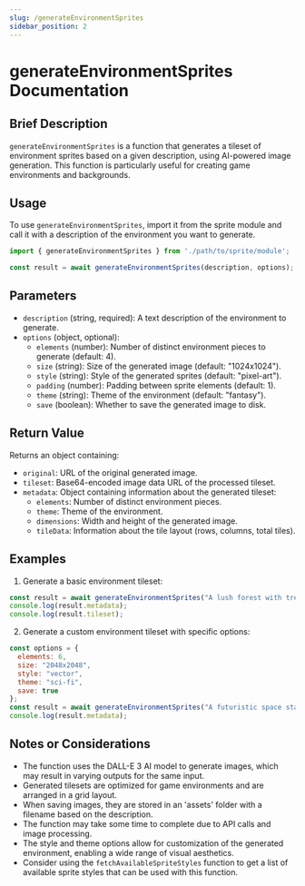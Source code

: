 ```yaml
---
slug: /generateEnvironmentSprites
sidebar_position: 2
---
```


# generateEnvironmentSprites Documentation

## Brief Description

`generateEnvironmentSprites` is a function that generates a tileset of environment sprites based on a given description, using AI-powered image generation. This function is particularly useful for creating game environments and backgrounds.

## Usage

To use `generateEnvironmentSprites`, import it from the sprite module and call it with a description of the environment you want to generate.

```javascript
import { generateEnvironmentSprites } from './path/to/sprite/module';

const result = await generateEnvironmentSprites(description, options);
```

## Parameters

- `description` (string, required): A text description of the environment to generate.
- `options` (object, optional):
  - `elements` (number): Number of distinct environment pieces to generate (default: 4).
  - `size` (string): Size of the generated image (default: "1024x1024").
  - `style` (string): Style of the generated sprites (default: "pixel-art").
  - `padding` (number): Padding between sprite elements (default: 1).
  - `theme` (string): Theme of the environment (default: "fantasy").
  - `save` (boolean): Whether to save the generated image to disk.

## Return Value

Returns an object containing:
- `original`: URL of the original generated image.
- `tileset`: Base64-encoded image data URL of the processed tileset.
- `metadata`: Object containing information about the generated tileset:
  - `elements`: Number of distinct environment pieces.
  - `theme`: Theme of the environment.
  - `dimensions`: Width and height of the generated image.
  - `tileData`: Information about the tile layout (rows, columns, total tiles).

## Examples

1. Generate a basic environment tileset:

```javascript
const result = await generateEnvironmentSprites("A lush forest with trees and bushes");
console.log(result.metadata);
console.log(result.tileset);
```

2. Generate a custom environment tileset with specific options:

```javascript
const options = {
  elements: 6,
  size: "2048x2048",
  style: "vector",
  theme: "sci-fi",
  save: true
};
const result = await generateEnvironmentSprites("A futuristic space station interior", options);
console.log(result.metadata);
```

## Notes or Considerations

- The function uses the DALL-E 3 AI model to generate images, which may result in varying outputs for the same input.
- Generated tilesets are optimized for game environments and are arranged in a grid layout.
- When saving images, they are stored in an 'assets' folder with a filename based on the description.
- The function may take some time to complete due to API calls and image processing.
- The style and theme options allow for customization of the generated environment, enabling a wide range of visual aesthetics.
- Consider using the `fetchAvailableSpriteStyles` function to get a list of available sprite styles that can be used with this function.